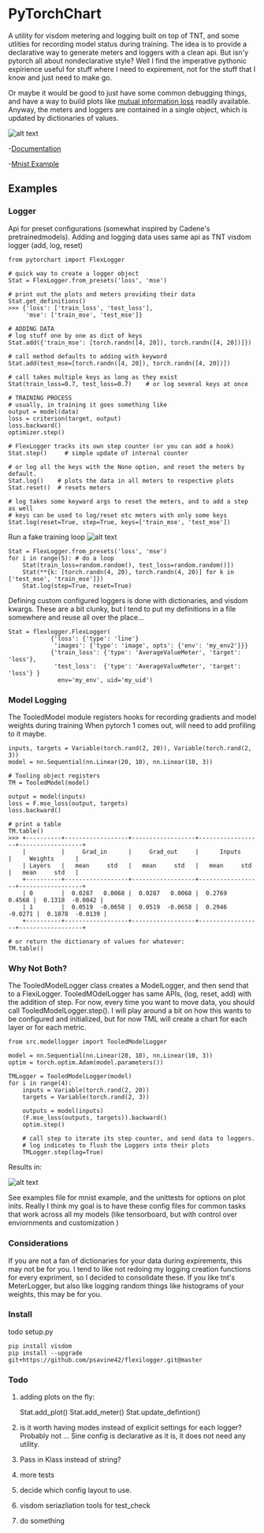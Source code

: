 # PyTorchChart

A utility for visdom metering and logging built on top of TNT, and some utlities for recording model status during training.
The idea is to provide a declarative way to generate meters and loggers with a clean api. 
But isn'y pytorch all about nondeclarative style? 
Well I find the imperative pythonic expirience useful for stuff where I need to expirement, not for the stuff that I know and just need to make go. 

Or maybe it would be good to just have some common debugging things, and have a way to build plots like [mutual information loss](https://arxiv.org/pdf/1703.00810)
readily available.
Anyway, the meters and loggers are contained in a single object, which is updated by dictionaries of values. 

![alt text](imgs/s3.png?raw=true "Sample configuration - see mnist") 

  -[Documentation](https://pytorchart.readthedocs.io/)
  
  -[Mnist Example](https://github.com/psavine42/pytorchart/blob/master/example/mnist.py)
  
## Examples

### Logger
Api for preset configurations (somewhat inspired by Cadene's pretrainedmodels). 
Adding and logging data uses same api as TNT visdom logger (add, log, reset)

    from pytorchart import FlexLogger
    
    # quick way to create a logger object
    Stat = FlexLogger.from_presets('loss', 'mse')
    
    # print out the plots and meters providing their data
    Stat.get_definitions()
    >>> {'loss': ['train_loss', 'test_loss'],
         'mse': ['train_mse', 'test_mse']}
    
    # ADDING DATA
    # log stuff one by one as dict of keys
    Stat.add({'train_mse': [torch.randn([4, 20]), torch.randn([4, 20])]})
    
    # call method defaults to adding with keyword
    Stat.add(test_mse=[torch.randn([4, 20]), torch.randn([4, 20])])
    
    # call takes multiple keys as long as they exist
    Stat(train_loss=0.7, test_loss=0.7)    # or log several keys at once 
    
    # TRAINING PROCESS
    # usually, in training it goes something like
    output = model(data)
    loss = criterion(target, output)
    loss.backward()
    optimizer.step()
    
    # FlexLogger tracks its own step counter (or you can add a hook)
    Stat.step()     # simple update of internal counter
    
    # or log all the keys with the None option, and reset the meters by default.
    Stat.log()    # plots the data in all meters to respective plots
    Stat.reset()  # resets meters
    
    # log takes some keyward args to reset the meters, and to add a step as well
    # keys can be used to log/reset etc meters with only some keys
    Stat.log(reset=True, step=True, keys=['train_mse', 'test_mse'])
    
   
Run a fake training loop ![alt text](imgs/s1.png?raw=true "Title")    

    Stat = FlexLogger.from_presets('loss', 'mse')
    for i in range(5): # do a loop
        Stat(train_loss=random.random(), test_loss=random.random()])
        Stat(**{k: [torch.randn(4, 20), torch.randn(4, 20)] for k in ['test_mse', 'train_mse']})
        Stat.log(step=True, reset=True)
                

Defining custom configured loggers is done with dictionaries, and visdom kwargs. 
These are a bit clunky, but I tend to put my definitions in a file somewhere and reuse all over the place...

    Stat = flexlogger.FlexLogger(
                {'loss': {'type': 'line'}
                 'images': {'type': 'image', opts': {'env': 'my_env2'}}}
                {'train_loss': {'type': 'AverageValueMeter', 'target': 'loss'},
                 'test_loss':  {'type': 'AverageValueMeter', 'target': 'loss'} }
                  env='my_env', uid='my_uid')
                                  
### Model Logging

The TooledModel module registers hooks for recording gradients and model weights during training
When pytorch 1 comes out, will need to add profiling to it maybe. 

    
    inputs, targets = Variable(torch.rand(2, 20)), Variable(torch.rand(2, 3))
    model = nn.Sequential(nn.Linear(20, 10), nn.Linear(10, 3))
    
    # Tooling object registers 
    TM = TooledModel(model)
    
    output = model(inputs)
    loss = F.mse_loss(output, targets)
    loss.backward()

    # print a table
    TM.table()
    >>> +----------+------------------+------------------+------------------+------------------+
        |          |     Grad_in      |     Grad_out     |      Inputs      |     Weights      |
        | Layers   |   mean     std   |   mean     std   |   mean     std   |   mean     std   |
        +----------+------------------+------------------+------------------+------------------+
        | 0        |  0.0287   0.0068 |  0.0287   0.0068 |  0.2769   0.4568 |  0.1318  -0.0042 |
        | 1        |  0.0519  -0.0658 |  0.0519  -0.0658 |  0.2946  -0.0271 |  0.1878  -0.0139 |
        +----------+------------------+------------------+------------------+------------------+
    
    # or return the dictionary of values for whatever:
    TM.table()

### Why Not Both? 

The TooledModelLogger class creates a ModelLogger, and then send that to a FlexiLogger. 
TooledMOdelLogger has same APIs, (log, reset, add) with the addition of step. 
For now, every time you want to move data, you should call TooledModelLogger.step(). 
I will play around a bit on how this wants to be configured and initialized, but for now TML
will create a chart for each layer or for each metric. 

    from src.modellogger import TooledModelLogger
    
    model = nn.Sequential(nn.Linear(20, 10), nn.Linear(10, 3))
    optim = torch.optim.Adam(model.parameters())

    TMLogger = TooledModelLogger(model)
    for i in range(4):
        inputs = Variable(torch.rand(2, 20))
        targets = Variable(torch.rand(2, 3))
        
        outputs = model(inputs)
        (F.mse_loss(outputs, targets)).backward()
        optim.step()
        
        # call step to iterate its step counter, and send data to loggers.
        # log indicates to flush the Loggers into their plots
        TMLogger.step(log=True)
        
Results in:

![alt text](imgs/s2.png?raw=true "Title")

See examples file for mnist example, and the unittests for options on plot inits. Really I think my goal is to have these config files
for common tasks that work across all my models (like tensorboard, but with control over enviornments and customization )


### Considerations 

If you are not a fan of dictionaries for your data during expirements, this may not be for you.
I tend to like not redoing my logging creation functions for every expriment, so I decided to consolidate these.
If you like tnt's MeterLogger, but also like logging random things like histograms of your weights, this may be for you.

    

### Install 
todo setup.py

    pip install visdom
    pip install --upgrade git+https://github.com/psavine42/flexilogger.git@master


### Todo 

1) adding plots on the fly:


    Stat.add_plot()
    Stat.add_meter()
    Stat.update_defintion()

4) is it worth having modes instead of explicit settings for each logger? 
Probably not ... Sine config is declarative as it is, it does not need any utility. 

5) Pass in Klass instead of string? 

5) more tests

6) decide which config layout to use.

7) visdom seriazliation tools for test_check

8) do something 

